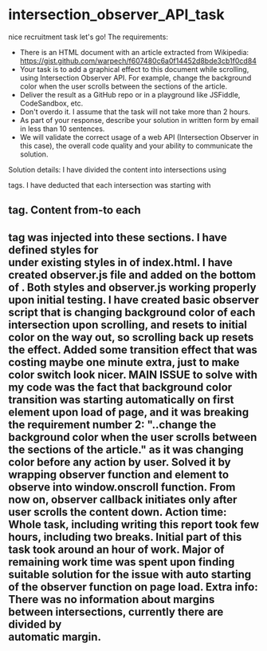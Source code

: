 # intersection_observer_API_task

nice recruitment task let's go!
The requirements: 
- There is an HTML document with an article extracted from Wikipedia: https://gist.github.com/warpech/f607480c6a0f14452d8bde3cb1f0cd84
- Your task is to add a graphical effect to this document while scrolling, using Intersection Observer API. For example, change the background color when the user scrolls between the sections of the article.
- Deliver the result as a GitHub repo or in a playground like JSFiddle, CodeSandbox, etc.
- Don't overdo it. I assume that the task will not take more than 2 hours.
- As part of your response, describe your solution in written form by email in less than 10 sentences.
- We will validate the correct usage of a web API (Intersection Observer in this case), the overall code quality and your ability to communicate the solution.




Solution details: I have divided the content into intersections using <section> tags. I have deducted that each intersection was starting with <h2> tag. Content from-to each <h2> tag was injected into these sections. I have defined styles for <section> under existing styles in <head> of index.html. I have created observer.js file and added <script src="observer.js"></script> on the bottom of <body>. Both styles and observer.js working properly upon initial testing. I have created basic observer script that is changing background color of each intersection upon scrolling, and resets to initial color on the way out, so scrolling back up resets the effect. Added some transition effect that was costing maybe one minute extra, just to make color switch look nicer. MAIN ISSUE to solve with my code was the fact that background color transition was starting automatically on first element upon load of page, and it was breaking the requirement number 2: "..change the background color when the user scrolls between the sections of the article." as it was changing color before any action by user. Solved it by wrapping observer function and element to observe into window.onscroll function. From now on, observer callback initiates only after user scrolls the content down. 
Action time: Whole task, including writing this report took few hours, including two breaks. Initial part of this task took around an hour of work. Major of remaining work time was spent upon finding suitable solution for the issue with auto starting of the observer function on page load. 
Extra info: There was no information about margins between intersections, currently there are divided by <section> automatic margin.





